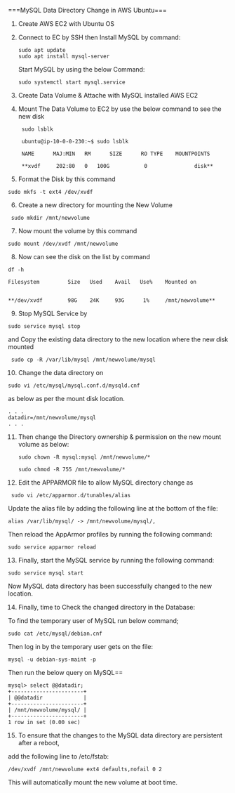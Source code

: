 ===MySQL Data Directory Change in AWS Ubuntu===

1. Create AWS EC2 with Ubuntu OS
2. Connect to EC by SSH then Install MySQL by command:
    
    ```
    sudo apt update
    sudo apt install mysql-server
    ```
    
    Start MySQL by using the below Command: 
    
    ```
    sudo systemctl start mysql.service
    ```
    
3. Create Data Volume & Attache with MySQL installed AWS EC2
4. Mount The Data Volume to EC2 by use the below command to see the new disk
   ```
    sudo lsblk
   ```
   ```
    ubuntu@ip-10-0-0-230:~$ sudo lsblk
    
    NAME      MAJ:MIN   RM      SIZE      RO TYPE    MOUNTPOINTS
  
    **xvdf     202:80   0   100G           0               disk**
   ```
5. Format the Disk by this command 
```
sudo mkfs -t ext4 /dev/xvdf
```

6. Create a new directory for mounting the New Volume

```
 sudo mkdir /mnt/newvolume
```

7. Now mount the volume by this command 
```
sudo mount /dev/xvdf /mnt/newvolume
```

8. Now can see the disk on the list  by command 

```
df -h
```
```
Filesystem         Size   Used    Avail   Use%    Mounted on


**/dev/xvdf        98G    24K     93G      1%     /mnt/newvolume**
```

9. Stop MySQL Service by 

```
sudo service mysql stop
```
and Copy the existing data directory to the new location where the new disk mounted 
```
 sudo cp -R /var/lib/mysql /mnt/newvolume/mysql
```

10. Change the data directory on 

```
sudo vi /etc/mysql/mysql.conf.d/mysqld.cnf 
```

 as below as per the mount disk location. 
```
. . .
datadir=/mnt/newvolume/mysql
. . .
```
11. Then change the Directory ownership & permission on the new mount volume as below:
    
      ```
     sudo chown -R mysql:mysql /mnt/newvolume/*
     ```    
     ```    
     sudo chmod -R 755 /mnt/newvolume/*
     ```
    
12. Edit the APPARMOR file to allow MySQL directory change as 

```
 sudo vi /etc/apparmor.d/tunables/alias
```

 Update the alias file by adding the following line at the bottom of the file:

```
alias /var/lib/mysql/ -> /mnt/newvolume/mysql/,

```

Then reload the AppArmor profiles by running the following command:

```
sudo service apparmor reload
```


13. Finally, start the MySQL service by running the following command:

```
sudo service mysql start
```
Now MySQL data directory has been successfully changed to the new location.

14. Finally, time to Check the changed directory in the Database: 

 To find the temporary user of MySQL run below command;

```       
sudo cat /etc/mysql/debian.cnf
```

Then log in by the temporary user gets on the file:
    
```       
mysql -u debian-sys-maint -p
```

Then run the below query on MySQL==

 ```
mysql> select @@datadir;
+-----------------------+
| @@datadir             |
+-----------------------+
| /mnt/newvolume/mysql/ |
+-----------------------+
1 row in set (0.00 sec)

```

15. To ensure that the changes to the MySQL data directory are persistent after a reboot, 

add the following line to   /etc/fstab:

```
/dev/xvdf /mnt/newvolume ext4 defaults,nofail 0 2

```

This will automatically mount the new volume at boot time.
